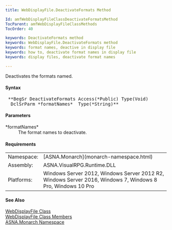 ```yaml
---
title: WebDisplayFile.DeactivateFormats Method

Id: amfWebDisplayFileClassDeactivateFormatsMethod
TocParent: amfWebDisplayFileClassMethods
TocOrder: 40

keywords: DeactivateFormats method
keywords: WebDisplayFile.DeactivateFormats method
keywords: format names, deactive in display file
keywords: how to, deactivate format names in display file
keywords: display files, deactivate format names

---
```


Deactivates the formats named.

#### Syntax
<pre class="prettyprint"> **BegSr DeactivateFormats Access(*Public) Type(Void)
  DclSrParm *formatNames*  Type(*String)** </pre>

#### Parameters
<dl>
        <dt>
 *formatNames* 
        </dt>
        <dd>The format names to deactivate.</dd>
</dl>
<!-- -->

#### Requirements
<table class="dttable" cellspacing="0" cellpadding="4" width="60%">
           <colgroup>
            <col width="15%" style="font-weight:bold" />
            <col width="85%" />
          </colgroup>
          <tr>
            <td>Namespace:</td>
            <td>[ASNA.Monarch](monarch-namespace.html)</td>
          </tr>
          <tr>
            <td>Assembly:</td>
            <td>ASNA.VisualRPG.Runtime.DLL</td>
          </tr>
         <tr>
            <td>Platforms:</td>
            <td> Windows Server 2012, Windows Server 2012 R2, Windows Server 2016,  Windows 7, Windows 8 Pro, Windows 10 Pro</td>
         </tr>
</table>

<!-- end -->

#### See Also
[ WebDisplayFile Class](web-display-file-class.html) <br /> [ WebDisplayFile Class Members](web-display-file-class-members.html) <br /> [ASNA.Monarch Namespace](monarch-namespace.html)
